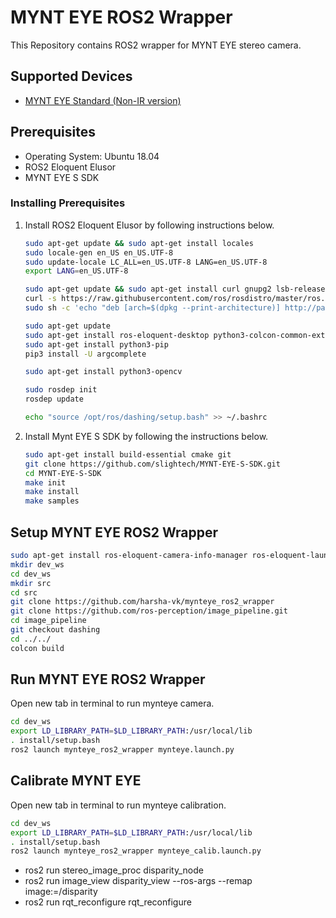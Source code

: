 # MYNT EYE ROS2 Wrapper

This Repository contains ROS2 wrapper for MYNT EYE stereo camera.

## Supported Devices

- [MYNT EYE Standard (Non-IR version)](https://www.mynteye.com/products/mynt-eye-stereo-camera?variant=13183676973079)

## Prerequisites

- Operating System: Ubuntu 18.04
- ROS2 Eloquent Elusor
- MYNT EYE S SDK

### Installing Prerequisites

1. Install ROS2 Eloquent Elusor by following instructions below.

    ```bash
    sudo apt-get update && sudo apt-get install locales
    sudo locale-gen en_US en_US.UTF-8
    sudo update-locale LC_ALL=en_US.UTF-8 LANG=en_US.UTF-8
    export LANG=en_US.UTF-8

    sudo apt-get update && sudo apt-get install curl gnupg2 lsb-release
    curl -s https://raw.githubusercontent.com/ros/rosdistro/master/ros.asc | sudo apt-key add -
    sudo sh -c 'echo "deb [arch=$(dpkg --print-architecture)] http://packages.ros.org/ros2/ubuntu $(lsb_release -cs) main" > /etc/apt/sources.list.d/ros2-latest.list'

    sudo apt-get update
    sudo apt-get install ros-eloquent-desktop python3-colcon-common-extensions python3-rosdep
    sudo apt-get install python3-pip
    pip3 install -U argcomplete

    sudo apt-get install python3-opencv

    sudo rosdep init
    rosdep update

    echo "source /opt/ros/dashing/setup.bash" >> ~/.bashrc
    ```

2. Install Mynt EYE S SDK by following the instructions below.

    ```bash
    sudo apt-get install build-essential cmake git
    git clone https://github.com/slightech/MYNT-EYE-S-SDK.git
    cd MYNT-EYE-S-SDK
    make init
    make install
    make samples
    ```

## Setup MYNT EYE ROS2 Wrapper

```bash
sudo apt-get install ros-eloquent-camera-info-manager ros-eloquent-launch-testing-ament-cmake
mkdir dev_ws
cd dev_ws
mkdir src
cd src
git clone https://github.com/harsha-vk/mynteye_ros2_wrapper
git clone https://github.com/ros-perception/image_pipeline.git
cd image_pipeline
git checkout dashing
cd ../../
colcon build
```

## Run MYNT EYE ROS2 Wrapper

Open new tab in terminal to run mynteye camera.

```bash
cd dev_ws
export LD_LIBRARY_PATH=$LD_LIBRARY_PATH:/usr/local/lib
. install/setup.bash
ros2 launch mynteye_ros2_wrapper mynteye.launch.py
```

## Calibrate MYNT EYE

Open new tab in terminal to run mynteye calibration.

```bash
cd dev_ws
export LD_LIBRARY_PATH=$LD_LIBRARY_PATH:/usr/local/lib
. install/setup.bash
ros2 launch mynteye_ros2_wrapper mynteye_calib.launch.py
```

- ros2 run stereo_image_proc disparity_node
- ros2 run image_view disparity_view --ros-args --remap image:=/disparity
- ros2 run rqt_reconfigure rqt_reconfigure


